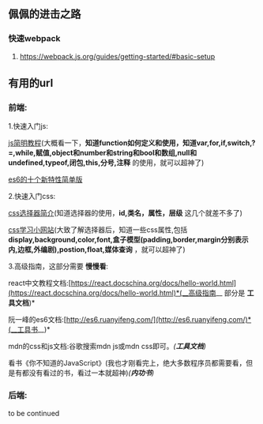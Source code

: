 ## 佩佩的进击之路
### 快速webpack
1. https://webpack.js.org/guides/getting-started/#basic-setup



## 有用的url

### 前端:


1.快速入门js:

[js简明教程](http://yanhaijing.com/basejs/)(大概看一下，__知道function如何定义和使用，知道var,for,if,switch,?=,while,赋值,object和number和string和bool和数组,null和undefined,typeof,闭包,this,分号,注释__ 的使用，就可以超神了)

[es6的十个新特性简单版](https://juejin.im/post/5b1d1fd6f265da6e410e137c)


2.快速入门css: 

[css选择器简介](https://www.jianshu.com/p/e7a752d0dd38)(知道选择器的使用，__id,类名，属性，层级__ 这几个就差不多了)

[css学习小网站](http://zh.learnlayout.com/)(大致了解选择器后，知道一些css属性,包括 __display,background,color,font,盒子模型(padding,border,margin分别表示内,边框,外编剧),postion,float,媒体查询__ ，就可以超神了)


3.高级指南，这部分需要 __慢慢看__:

react中文教程文档:[https://react.docschina.org/docs/hello-world.html](https://react.docschina.org/docs/hello-world.html)*(__高级指南__ 部分是 __工具文档__)*

阮一峰的es6文档:[http://es6.ruanyifeng.com/](http://es6.ruanyifeng.com/)*(__工具书__)*

mdn的css和js文档:谷歌搜索mdn js或mdn css即可。*(__工具文档__)*

看书《你不知道的JavaScript》(我也才刚看完上，绝大多数程序员都需要看，但是有都没有看过的书，看过一本就超神)*(__内功书__)*

### 后端:

to be continued





